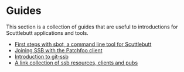 # Guides

This section is a collection of guides that are useful to introductions for Scuttlebutt applications and tools.

- [First steps with sbot, a command line tool for Scuttlebutt](./cli-first-steps.md)
- [Joining SSB with the Patchfoo client](https://github.com/noffle/sailing-patchfoo)
- [Introduction to git-ssb](https://github.com/noffle/git-ssb-intro)
- [A link collection of ssb resources, clients and pubs](https://cblgh.org/ssb.txt)

